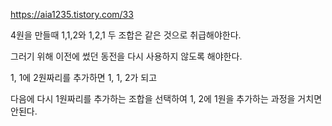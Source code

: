 https://aia1235.tistory.com/33

4원을 만들때 1,1,2와 1,2,1 두 조합은 같은 것으로 취급해야한다.

그러기 위해 이전에 썼던 동전을 다시 사용하지 않도록 해야한다.

1, 1에 2원짜리를 추가하면 1, 1, 2가 되고

다음에 다시 1원짜리를 추가하는 조합을 선택하여 1, 2에 1원을 추가하는 과정을 거치면 안된다.
